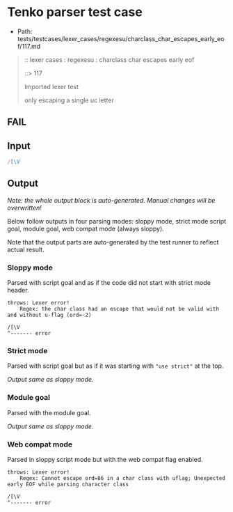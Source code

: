 # Tenko parser test case

- Path: tests/testcases/lexer_cases/regexesu/charclass_char_escapes_early_eof/117.md

> :: lexer cases : regexesu : charclass char escapes early eof
>
> ::> 117
>
> Imported lexer test
>
> only escaping a single uc letter

## FAIL

## Input

`````js
/[\V
`````

## Output

_Note: the whole output block is auto-generated. Manual changes will be overwritten!_

Below follow outputs in four parsing modes: sloppy mode, strict mode script goal, module goal, web compat mode (always sloppy).

Note that the output parts are auto-generated by the test runner to reflect actual result.

### Sloppy mode

Parsed with script goal and as if the code did not start with strict mode header.

`````
throws: Lexer error!
    Regex: the char class had an escape that would not be valid with and without u-flag (ord=-2)

/[\V
^------- error
`````

### Strict mode

Parsed with script goal but as if it was starting with `"use strict"` at the top.

_Output same as sloppy mode._

### Module goal

Parsed with the module goal.

_Output same as sloppy mode._

### Web compat mode

Parsed in sloppy script mode but with the web compat flag enabled.

`````
throws: Lexer error!
    Regex: Cannot escape ord=86 in a char class with uflag; Unexpected early EOF while parsing character class

/[\V
^------- error
`````

